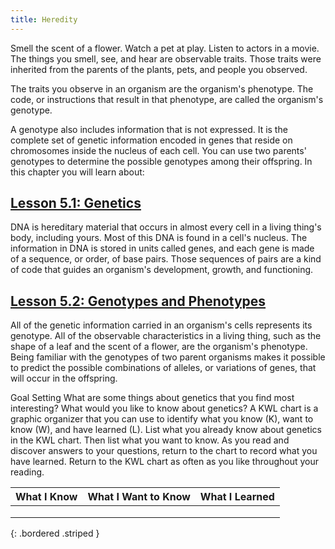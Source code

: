 ```yaml
---
title: Heredity
---
```

Smell the scent of a flower. Watch a pet at play. Listen to actors in a movie. The things you smell, see, and hear are observable traits. Those traits were inherited from the parents of the plants, pets, and people you observed.

The traits you observe in an organism are the organism's phenotype. The code, or instructions that result in that phenotype, are called the organism's genotype.

A genotype also includes information that is not expressed. It is the complete set of genetic information encoded in genes that reside on chromosomes inside the nucleus of each cell. You can use two parents' genotypes to determine the possible genotypes among their offspring. In this chapter you will learn about:

## [Lesson 5.1: Genetics](lesson-5.1)

DNA is hereditary material that occurs in almost every cell in a living thing's body, including yours. Most of this DNA is found in a cell's nucleus. The information in DNA is stored in units called genes, and each gene is made of a sequence, or order, of base pairs. Those sequences of pairs are a kind of code that guides an organism's development, growth, and functioning.

## [Lesson 5.2: Genotypes and Phenotypes](lesson-5.2)

All of the genetic information carried in an organism's cells represents its genotype. All of the observable characteristics in a living thing, such as the shape of a leaf and the scent of a flower, are the organism's phenotype. Being familiar with the genotypes of two parent organisms makes it possible to predict the possible combinations of alleles, or variations of genes, that will occur in the offspring.

Goal Setting What are some things about genetics that you find most interesting? What would you like to know about genetics? A KWL chart is a graphic organizer that you can use to identify what you know (K), want to know (W), and have learned (L). List what you already know about genetics in the KWL chart. Then list what you want to know. As you read and discover answers to your questions, return to the chart to record what you have learned. Return to the KWL chart as often as you like throughout your reading.

| What I Know | What I Want to Know | What I Learned |
|:-:|:-:|:-:|
||||
||||
||||
{: .bordered .striped }
